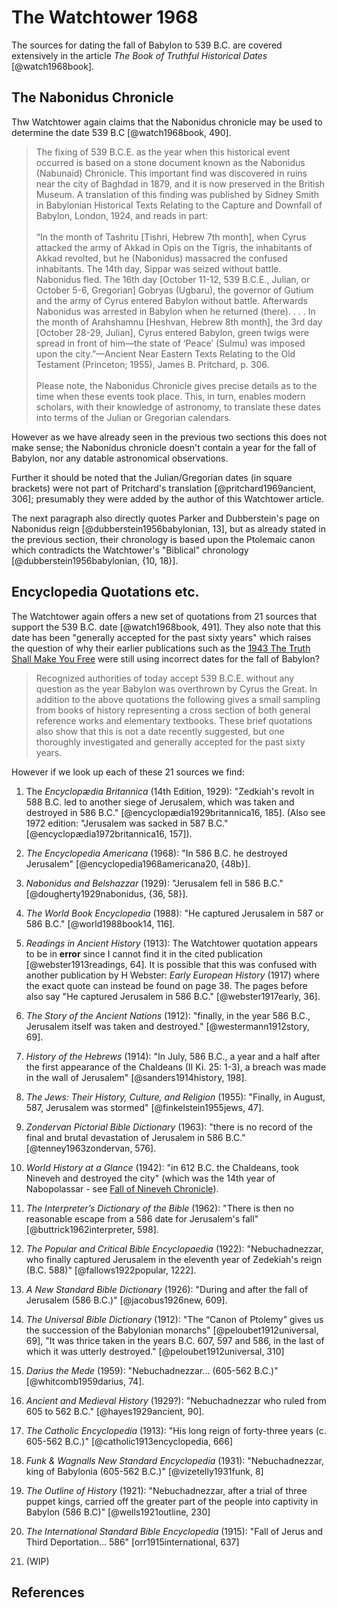 # The Watchtower 1968

The sources for dating the fall of Babylon to 539 B.C. are covered extensively in the article _The Book of Truthful 
Historical Dates_ [@watch1968book].

## The Nabonidus Chronicle

Thw Watchtower again claims that the Nabonidus chronicle may be used to determine the date 539 B.C [@watch1968book, 490].

> The fixing of 539 B.C.E. as the year when this historical event occurred is based on a stone document known as the 
  Nabonidus (Nabunaid) Chronicle. This important find was discovered in ruins near the city of Baghdad in 1879, and it 
  is now preserved in the British Museum. A translation of this finding was published by Sidney Smith in Babylonian 
  Historical Texts Relating to the Capture and Downfall of Babylon, London, 1924, and reads in part:
  <br><br>
  “In the month of Tashritu \[Tishri, Hebrew 7th month\], when Cyrus attacked the army of Akkad in Opis on the Tigris, 
  the inhabitants of Akkad revolted, but he (Nabonidus) massacred the confused inhabitants. The 14th day, Sippar was 
  seized without battle. Nabonidus fled. The 16th day \[October 11-12, 539 B.C.E., Julian, or October 5-6, Gregorian\] 
  Gobryas (Ugbaru), the governor of Gutium and the army of Cyrus entered Babylon without battle. Afterwards Nabonidus 
  was arrested in Babylon when he returned (there). . . . In the month of Arahshamnu \[Heshvan, Hebrew 8th month\], the 
  3rd day \[October 28-29, Julian\], Cyrus entered Babylon, green twigs were spread in front of him—the state of 
  ‘Peace’ (Sulmu) was imposed upon the city.”—Ancient Near Eastern Texts Relating to the Old Testament 
  (Princeton; 1955), James B. Pritchard, p. 306.
  <br><br>
  Please note, the Nabonidus Chronicle gives precise details as to the time when these events took place. This, in 
  turn, enables modern scholars, with their knowledge of astronomy, to translate these dates into terms of the 
  Julian or Gregorian calendars.

However as we have already seen in the previous two sections this does not make sense; the Nabonidus chronicle
doesn't contain a year for the fall of Babylon, nor any datable astronomical observations.

Further it should be noted that the Julian/Gregorian dates (in square brackets) were not part of Pritchard's
translation [@pritchard1969ancient, 306]; presumably they were added by the author of this Watchtower article.

The next paragraph also directly quotes Parker and Dubberstein's page on Nabonidus reign 
[@dubberstein1956babylonian, 13], but as already stated in the previous section, their chronology is based
upon the Ptolemaic canon which contradicts the Watchtower's "Biblical" chronology 
[@dubberstein1956babylonian, {10, 18}].

## Encyclopedia Quotations etc.

The Watchtower again offers a new set of quotations from 21 sources that support the 539 B.C. date [@watch1968book, 491].
They also note that this date has been "generally accepted for the past sixty years" which raises the question of why
their earlier publications such as the [1943 The Truth Shall Make You Free](./1943.md) were still using incorrect dates 
for the fall of Babylon?

> Recognized authorities of today accept 539 B.C.E. without any question as the year Babylon was overthrown by Cyrus 
  the Great. In addition to the above quotations the following gives a small sampling from books of history 
  representing a cross section of both general reference works and elementary textbooks. These brief quotations also 
  show that this is not a date recently suggested, but one thoroughly investigated and generally accepted for the past 
  sixty years.

However if we look up each of these 21 sources we find:

1. The _Encyclopædia Britannica_ (14th Edition, 1929): "Zedkiah's revolt in 588 B.C. led to another siege of Jerusalem,
   which was taken and destroyed in 586 B.C." [@encyclopædia1929britannica16, 185]. (Also see 1972 edition: "Jerusalem was
   sacked in 587 B.C." [@encyclopædia1972britannica16, 157]).
   
2. _The Encyclopedia Americana_ (1968): "In 586 B.C. he destroyed Jerusalem" 
   [@encyclopedia1968americana20, {48b}].
   
3. _Nabonidus and Belshazzar_ (1929): "Jerusalem fell in 586 B.C." [@dougherty1929nabonidus, {36, 58}].

4. _The World Book Encyclopedia_ (1988): "He captured Jerusalem in 587 or 586 B.C." 
   [@world1988book14, 116].
   
5. _Readings in Ancient History_ (1913): The Watchtower quotation appears to be in **error** since I cannot find it
   in the cited publication [@webster1913readings, 64]. It is possible that this was confused with another publication
   by H Webster: _Early European History_ (1917) where the exact quote can instead be found on page 38. The pages before
   also say "He captured Jerusalem in 586 B.C." [@webster1917early, 36].
   
6. _The Story of the Ancient Nations_ (1912): "finally, in the year 586 B.C., Jerusalem itself was taken and 
   destroyed." [@westermann1912story, 69].
   
7. _History of the Hebrews_ (1914): "In July, 586 B.C., a year and a half after the first appearance of the Chaldeans 
   (II Ki. 25: 1-3), a breach was made in the wall of Jerusalem" [@sanders1914history, 198].
   
8. _The Jews: Their History, Culture, and Religion_ (1955): "Finally, in August, 587, Jerusalem was stormed" 
   [@finkelstein1955jews, 47].
   
9. _Zondervan Pictorial Bible Dictionary_ (1963): "there is no record of the final and brutal devastation of Jerusalem
    in 586 B.C." [@tenney1963zondervan, 576].
    
10. _World History at a Glance_ (1942): "in 612 B.C. the Chaldeans, took Nineveh and destroyed the city" (which was 
    the 14th year of Nabopolassar - see [Fall of Nineveh Chronicle](../../orthodox/chronicles/bm21901.md)).

11. _The Interpreter’s Dictionary of the Bible_ (1962): "There is then no reasonable escape from a 586 date for
    Jerusalem's fall" [@buttrick1962interpreter, 598].

12. _The Popular and Critical Bible Encyclopaedia_ (1922): "Nebuchadnezzar, who finally captured Jerusalem in the 
    eleventh year of Zedekiah's reign (B.C. 588)" [@fallows1922popular, 1222].

13. _A New Standard Bible Dictionary_ (1926): "During and after the fall of Jerusalem (586 B.C.)" 
    [@jacobus1926new, 609].

14. _The Universal Bible Dictionary_ (1912): "The “Canon of Ptolemy” gives us the succession of the Babylonian monarchs" 
    [@peloubet1912universal, 69], "It was thrice taken in the years B.C. 607, 597 and 586, in the last of which it was
    utterly destroyed." [@peloubet1912universal, 310]

15. _Darius the Mede_ (1959): "Nebuchadnezzar... (605-562 B.C.)" [@whitcomb1959darius, 74].

16. _Ancient and Medieval History_ (1929?): "Nebuchadnezzar who ruled from 605 to 562 B.C." [@hayes1929ancient, 90].

17. _The Catholic Encyclopedia_ (1913): "His long reign of forty-three years (c. 605-562 B.C.)" 
    [@catholic1913encyclopedia, 666]

18. _Funk & Wagnalls New Standard Encyclopedia_ (1931): "Nebuchadnezzar, king of Babylonia (605-562 B.C.)" 
    [@vizetelly1931funk, 8]

19. _The Outline of History_ (1921): "Nebuchadnezzar, after a trial of three puppet kings, carried off the greater
    part of the people into captivity in Babylon (586 B.C)" [@wells1921outline, 230]

20. _The International Standard Bible Encyclopedia_ (1915): "Fall of Jerus and Third Deportation... 586" 
    [orr1915international, 637]

21. (WIP)

## References
